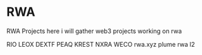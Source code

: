 # RWA
RWA Projects
here i will gather web3 projects working on rwa

RIO
LEOX
DEXTF
PEAQ
KREST
NXRA
WECO
rwa.xyz
plume rwa l2
